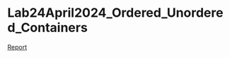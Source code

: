 # Lab24April2024_Ordered_Unordered_Containers
[Report](https://docs.google.com/document/d/1pD6TvO0OdcVTa33culVUDMRNOwelLFEczNNftXLfn6E/edit?usp=sharing)
